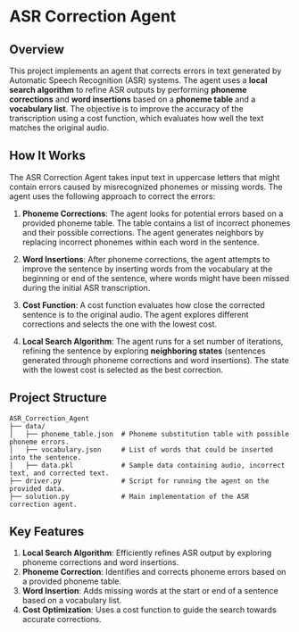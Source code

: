 # ASR Correction Agent

## Overview

This project implements an agent that corrects errors in text generated by Automatic Speech Recognition (ASR) systems. The agent uses a **local search algorithm** to refine ASR outputs by performing **phoneme corrections** and **word insertions** based on a **phoneme table** and a **vocabulary list**. The objective is to improve the accuracy of the transcription using a cost function, which evaluates how well the text matches the original audio.

## How It Works

The ASR Correction Agent takes input text in uppercase letters that might contain errors caused by misrecognized phonemes or missing words. The agent uses the following approach to correct the errors:

1. **Phoneme Corrections**: The agent looks for potential errors based on a provided phoneme table. The table contains a list of incorrect phonemes and their possible corrections. The agent generates neighbors by replacing incorrect phonemes within each word in the sentence.

2. **Word Insertions**: After phoneme corrections, the agent attempts to improve the sentence by inserting words from the vocabulary at the beginning or end of the sentence, where words might have been missed during the initial ASR transcription.

3. **Cost Function**: A cost function evaluates how close the corrected sentence is to the original audio. The agent explores different corrections and selects the one with the lowest cost.

4. **Local Search Algorithm**: The agent runs for a set number of iterations, refining the sentence by exploring **neighboring states** (sentences generated through phoneme corrections and word insertions). The state with the lowest cost is selected as the best correction.

## Project Structure
```
ASR_Correction_Agent
├── data/
│   ├── phoneme_table.json  # Phoneme substitution table with possible phoneme errors.
│   ├── vocabulary.json     # List of words that could be inserted into the sentence.
│   ├── data.pkl            # Sample data containing audio, incorrect text, and corrected text.
├── driver.py               # Script for running the agent on the provided data.
├── solution.py             # Main implementation of the ASR correction agent.
```


## Key Features

1. **Local Search Algorithm**: Efficiently refines ASR output by exploring phoneme corrections and word insertions.
2. **Phoneme Correction**: Identifies and corrects phoneme errors based on a provided phoneme table.
3. **Word Insertion**: Adds missing words at the start or end of a sentence based on a vocabulary list.
4. **Cost Optimization**: Uses a cost function to guide the search towards accurate corrections.
